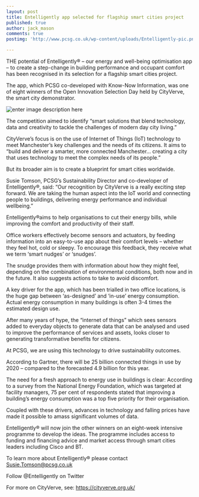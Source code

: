 ```yaml
---
layout: post
title: Entelligently app selected for flagship smart cities project
published: true
author: jack_mason
comments: true
postimg: 'http://www.pcsg.co.uk/wp-content/uploads/Entelligently-pic.png'

---
```


<p>THE potential of Entelligently® – our energy and well-being optimisation app – to create a step-change in building performance and occupant comfort has been recognised in its selection for a flagship smart cities project.</p>
<p>The app, which PCSG co-developed with Know-Now Information, was one of eight winners of the Open Innovation Selection Day held by CityVerve, the smart city demonstrator.</p>
<p><img src="http://www.pcsg.co.uk/wp-content/uploads/Entelligently-pic.png" alt="enter image description here"></p>
<p>The competition aimed to identify “smart solutions that blend technology, data and creativity to tackle the challenges of modern day city living.”</p>
<p>CityVerve’s focus is on the use of Internet of Things (IoT) technology to meet Manchester’s key challenges and the needs of its citizens. It aims to “build and deliver a smarter, more connected Manchester… creating a city that uses technology to meet the complex needs of its people.”</p>
<p>But its broader aim is to create a blueprint for smart cities worldwide.</p>
<p>Susie Tomson, PCSG’s Sustainability Director and co-developer of Entelligently®, said: “Our recognition by CityVerve is a really exciting step forward. We are taking the human aspect into the IoT world and connecting people to buildings, delivering energy performance and individual wellbeing.”</p>
<p>Entelligently®aims to help organisations to cut their energy bills, while improving the comfort and productivity of their staff.</p>
<p>Office workers effectively become sensors and actuators, by feeding information into an easy-to-use app about their comfort levels – whether they feel hot, cold or sleepy. To encourage this feedback, they receive what we term ‘smart nudges’ or ‘snudges’.</p>
<p>The snudge provides them with information about how they might feel, depending on the combination of environmental conditions, both now and in the future. It also suggests actions to take to avoid discomfort.</p>
<p>A key driver for the app, which has been trialled in two office locations, is the huge gap between ‘as-designed’ and ‘in-use’ energy consumption. Actual energy consumption in many buildings is often 3-4 times the estimated design use.</p>
<p>After many years of hype, the “internet of things” which sees sensors added to everyday objects to generate data that can be analysed and used to improve the performance of services and assets, looks closer to generating transformative benefits for citizens.</p>
<p>At PCSG, we are using this technology to drive sustainability outcomes.</p>
<p>According to Gartner, there will be 25 billion connected things in use by 2020 – compared to the forecasted 4.9 billion for this year.</p>
<p>The need for a fresh approach to energy use in buildings is clear: According to a survey from the National Energy Foundation, which was targeted at facility managers, 75 per cent of respondents stated that improving a building’s energy consumption was a top five priority for their organisation.</p>
<p>Coupled with these drivers, advances in technology and falling prices have made it possible to amass significant volumes of data.</p>
<p>Entelligently® will now join the other winners on an eight-week intensive programme to develop the ideas. The programme includes access to funding and financing advice and market access through smart cities leaders including Cisco and BT.</p>
<p>To learn more about Entelligently® please contact  <a href="mailto:Susie.Tomson@pcsg.co.uk">Susie.Tomson@pcsg.co.uk<br>
</a></p>
<p>Follow @Entelligently on Twitter</p>
<p>For more on CityVerve, see:  <a href="https://cityverve.org.uk/">https://cityverve.org.uk/</a></p>

